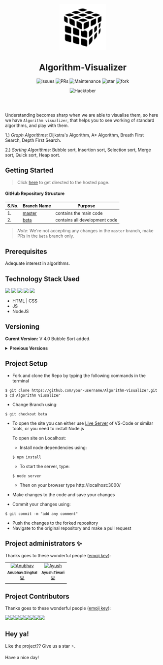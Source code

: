 <div align="center"> <img align="center" alt="algorithm-visualizer" src="Logo1.png" height='150' width='150'>

<h1 align="center"> Algorithm-Visualizer</h1>

![Issues](https://img.shields.io/github/issues/servermonk/Algorithm-Visualizer)
![PRs](https://img.shields.io/github/issues-pr/servermonk/Algorithm-Visualizer)
![Maintenance](https://img.shields.io/maintenance/yes/2020)
![star](https://img.shields.io/github/stars/servermonk/Algorithm-Visualizer?style=social)
![fork](https://img.shields.io/github/forks/servermonk/Algorithm-Visualizer?style=social)

![Hacktober](https://img.shields.io/github/hacktoberfest/2020/servermonk/Algorithm-Visualizer?suggestion_label=help-wanted)

<br /><br />
</div>

Understanding becomes sharp when we are able to visualise them, so here we have `Algorithm visualizer`, that helps you to see working of standard algorithms, and play with them.


1.) *Graph Algorithms:* Dijkstra's Algorithm, A\* Algorithm, Breath First Search, Depth First Search.

2.) *Sorting Algorithms:* Bubble sort, Insertion sort, Selection sort, Merge sort, Quick sort, Heap sort.

## Getting Started

> Click [here](https://servermonk.github.io/Algorithm-Visualizer/) to get directed to the hosted page.

#### GitHub Repository Structure

| S.No. | Branch Name                                                              | Purpose                       |
| ----- | ------------------------------------------------------------------------ | ----------------------------- |
| 1.    | [master](https://github.com/servermonk/Algorithm-Visualizer/tree/master) | contains the main code        |
| 2.    | [beta](https://github.com/servermonk/Algorithm-Visualizer/tree/beta)     | contains all development code |

> *Note*: We're not accepting any changes in the `master` branch, make PRs in the `beta` branch only.

## Prerequisites

Adequate interest in algorithms.

## Technology Stack Used
<img src="https://img.shields.io/badge/html5%20-%23E34F26.svg?&style=for-the-badge&logo=html5&logoColor=white"/> <img src="https://img.shields.io/badge/css3%20-%231572B6.svg?&style=for-the-badge&logo=css3&logoColor=white"/> <img src="https://img.shields.io/badge/javascript%20-%23323330.svg?&style=for-the-badge&logo=javascript&logoColor=%23F7DF1E"/> <img src="https://img.shields.io/badge/node.js%20-%2343853D.svg?&style=for-the-badge&logo=node.js&logoColor=white"/> <img src="https://img.shields.io/badge/github%20-%23121011.svg?&style=for-the-badge&logo=github&logoColor=white"/>

- HTML | CSS
- JS
- NodeJS

## Versioning

**Curent Version:** V 4.0 Bubble Sort added.

<details> <summary> <strong> Previous Versions </strong> </summary>
    
**V 3.0:** `A*` Algorithm (Weighted and Unweighted Graph).

**V 2.0:** Dijkstra's Algorithm (Weighted and Unweighted Graph).

**V 1.0:** Dijkstra's Algorithm (Weighted Graph).
</details>

## Project Setup
- Fork and clone the Repo by typing the following commands in the terminal 
```
$ git clone https://github.com/your-username/Algorithm-Visualizer.git
$ cd Algorithm Viusalizer
```
- Change Branch using:
```
$ git checkout beta
```
- To open the site you can either use [Live Server](https://marketplace.visualstudio.com/items?itemName=ritwickdey.LiveServer) of VS-Code or similar tools, or you need to install Node.js 
    
    To open site on Localhost:
    - Install node dependencies using:
    ```
    $ npm install
    ```

    - To start the server, type:
    ```
    $ node server
    ```
   
    - Then on your browser type http://localhost:3000/

- Make changes to the code and save your changes
- Commit your changes using:
```
$ git commit -m "add any comment"
```
- Push the changes to the forked repository
- Navigate to the original repository and make a pull request


## Project administrators ✨

Thanks goes to these wonderful people ([emoji key](https://allcontributors.org/docs/en/emoji-key)):


<!-- ALL-CONTRIBUTORS-LIST:START - Do not remove or modify this section -->
<!-- prettier-ignore-start -->
<!-- markdownlint-disable -->
<table>
  <tbody><tr>
    <td align="center"><a href="https://github.com/anubhavitis"><img alt="Anubhav" src="https://avatars1.githubusercontent.com/u/26124625?s=400&u=c411643ffe3db941107eca578ada396c5f8dfa3a&v=4" width="100px;"><br><sub><b>Anubhav Singhal</b></sub></a><br><a href="https://github.com/servermonk/Algorithm-Visualizer/commits?author=anubhavitis" title="Code">💻</a></td>
    <td align="center"><a href="https://github.com/servermonk"><img alt="Ayush" src="https://avatars0.githubusercontent.com/u/47775419?s=400&u=8093851c8db10edad1d6a00435989daab20c2bbe&v=4" width="100px;"><br><sub><b>Ayush Tiwari</b></sub></a><br><a href="https://github.com/servermonk/Algorithm-Visualizer/commits?author=servermonk" title="Code">💻</a></td>
  </tr>
</tbody></table>

## Project Contributors

Thanks goes to these wonderful people ([emoji key](https://allcontributors.org/docs/en/emoji-key)):


[![](https://sourcerer.io/fame/servermonk/servermonk/Algorithm-Visualizer/images/0)](https://sourcerer.io/fame/servermonk/servermonk/Algorithm-Visualizer/links/0)[![](https://sourcerer.io/fame/servermonk/servermonk/Algorithm-Visualizer/images/1)](https://sourcerer.io/fame/servermonk/servermonk/Algorithm-Visualizer/links/1)[![](https://sourcerer.io/fame/servermonk/servermonk/Algorithm-Visualizer/images/2)](https://sourcerer.io/fame/servermonk/servermonk/Algorithm-Visualizer/links/2)[![](https://sourcerer.io/fame/servermonk/servermonk/Algorithm-Visualizer/images/3)](https://sourcerer.io/fame/servermonk/servermonk/Algorithm-Visualizer/links/3)[![](https://sourcerer.io/fame/servermonk/servermonk/Algorithm-Visualizer/images/4)](https://sourcerer.io/fame/servermonk/servermonk/Algorithm-Visualizer/links/4)[![](https://sourcerer.io/fame/servermonk/servermonk/Algorithm-Visualizer/images/5)](https://sourcerer.io/fame/servermonk/servermonk/Algorithm-Visualizer/links/5)[![](https://sourcerer.io/fame/servermonk/servermonk/Algorithm-Visualizer/images/6)](https://sourcerer.io/fame/servermonk/servermonk/Algorithm-Visualizer/links/6)[![](https://sourcerer.io/fame/servermonk/servermonk/Algorithm-Visualizer/images/7)](https://sourcerer.io/fame/servermonk/servermonk/Algorithm-Visualizer/links/7)

## **Hey ya!**

Like the project?? Give us a star ⭐.

Have a nice day!
